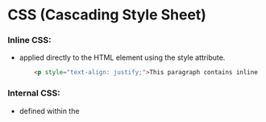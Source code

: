 # CSS (Cascading Style Sheet)
### Inline CSS:
- applied directly to the HTML element using the style attribute.
    ```html
        <p style="text-align: justify;">This paragraph contains inline CSS.</p>
    ```
### Internal CSS:
- defined within the <style> tag in the <head> section of the HTML document.
    ```html
        <!DOCTYPE html>
        <html lang="en">
        <head>
            <style>
                h2 { text-align: center; color: red; }
            </style>
        </head>
        <body>
            <h2>This heading is with internal CSS.</h2>
        </body>
    ```
### External CSS:
- defined in a seperate CSS file and linked to the HTML document using the <link> tag.
    - `index.html`
    ```html
        <!DOCTYPE html>
        <html lang="en">
        <head>
            <link rel="stylesheet" href="style.css"/>
        </head>
        <body>
            <h2>This heading is with internal CSS.</h2>
        </body>
    ```
    - `style.css`
    ```css
        h2 {
            text-align: center;
            color: red;
        }
    ```
---
## CSS Selectors:
### Element Selector:
- Select all instances of a particular HTML element.
    ```css
        p {
            color: lightblue;
        }
    ```
### Class Selector:
- Selects elements with a specific class attribute.
    ```css
        .container {
            background-color: silver;
        }
    ```
### ID Selector:
- Selects a single element with a specific id attribute.
    ```css
        #navbar {
            background-color: pink;
        }
    ```
---

## CSS Typography and CSS Box Model
<table>
    <tr>
        <th>Typography</th>
        <th></th>
        <th>Box Model</th>
        <th></th>
    </tr>
    <tr>
        <th>Attributes</th>
        <th>Example</th>
        <th>Attributes</th>
        <th>Example</th>
    </tr>
    <tr>
        <td>
        - color ==> sets font color<br>
        - font-seze ==> sets the size of the font<br>
        - font-weight ==> sets the thickness of the font<br>
        - font-style ==> sets the font style
        </td>
        <td>
            ```css
                p {
                    color: lightblue;
                    font-size: 18px;
                    font-weight: 700;
                    font-style: italic;
                }
            ```
        </td>
        <td>
        - content ==> includes the content's height and width<br>
        - border ==> line that surrounds the content, can have specific - width, style and color<br>
        - padding ==> space between content and border<br>
        - margin ==> space between the border of the content and surrounding elements. 
        </td>
        <td>
            ```css
                .box {
                    width: 200px;
                    height: 100px;
                    border: 2px solid gray;
                    padding: 20px;
                    margin: 10px;
                }
            ```
        </td>
    </tr>
</table>